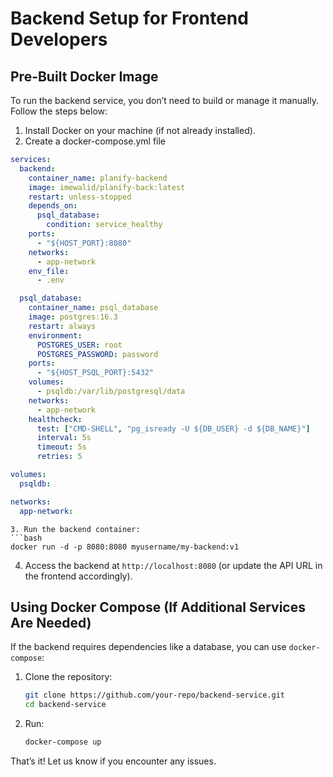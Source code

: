 # Backend Setup for Frontend Developers

## Pre-Built Docker Image

To run the backend service, you don’t need to build or manage it manually. Follow the steps below:

1. Install Docker on your machine (if not already installed).
2. Create a docker-compose.yml file
```yml
services:
  backend:
    container_name: planify-backend
    image: imewalid/planify-back:latest
    restart: unless-stopped
    depends_on:
      psql_database:
        condition: service_healthy
    ports:
      - "${HOST_PORT}:8080"
    networks:
      - app-network
    env_file:
      - .env

  psql_database:
    container_name: psql_database
    image: postgres:16.3
    restart: always
    environment:
      POSTGRES_USER: root
      POSTGRES_PASSWORD: password
    ports:
      - "${HOST_PSQL_PORT}:5432"
    volumes:
      - psqldb:/var/lib/postgresql/data
    networks:
      - app-network
    healthcheck:
      test: ["CMD-SHELL", "pg_isready -U ${DB_USER} -d ${DB_NAME}"]
      interval: 5s
      timeout: 5s
      retries: 5

volumes:
  psqldb:

networks:
  app-network:
 ```
   ```
3. Run the backend container:
   ```bash
   docker run -d -p 8080:8080 myusername/my-backend:v1
   ```
4. Access the backend at `http://localhost:8080` (or update the API URL in the frontend accordingly).

## Using Docker Compose (If Additional Services Are Needed)

If the backend requires dependencies like a database, you can use `docker-compose`:
1. Clone the repository:
   ```bash
   git clone https://github.com/your-repo/backend-service.git
   cd backend-service
   ```
2. Run:
   ```bash
   docker-compose up
   ```

That’s it! Let us know if you encounter any issues.

